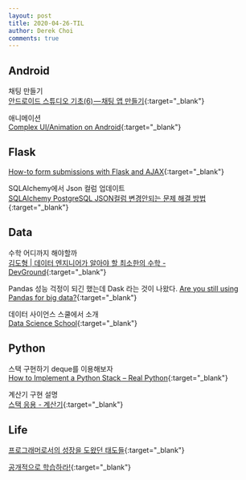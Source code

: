 ```yaml
---
layout: post
title: 2020-04-26-TIL
author: Derek Choi
comments: true
---
```


## Android
채팅 만들기  
[안드로이드 스튜디오 기초(6) — 채팅 앱 만들기](https://medium.com/@nanyoung18/%EC%95%88%EB%93%9C%EB%A1%9C%EC%9D%B4%EB%93%9C-%EC%8A%A4%ED%8A%9C%EB%94%94%EC%98%A4-%EA%B8%B0%EC%B4%88-6-%EC%B1%84%ED%8C%85-%EC%95%B1-%EB%A7%8C%EB%93%A4%EA%B8%B0-97c8f83e5bdf){:target="_blank"}

애니메이션  
[Complex UI/Animation on Android](https://proandroiddev.com/complex-ui-animation-on-android-8f7a46f4aec4){:target="_blank"}


## Flask
[How-to form submissions with Flask and AJAX](https://medium.com/javascript-in-plain-english/how-to-form-submissions-with-flask-and-ajax-dfde9891c620){:target="_blank"}

SQLAlchemy에서 Json 컬럼 업데이트  
[SQLAlchemy PostgreSQL JSON컬럼 변경안되는 문제 해결 방법](https://www.hides.kr/1064){:target="_blank"}


## Data
수학 어디까지 해야할까  
[김도형 | 데이터 엔지니어가 알아야 할 최소한의 수학 - DevGround](http://devground.hanbit.co.kr/2019/11/21/%EA%B9%80%EB%8F%84%ED%98%95-%EB%8D%B0%EC%9D%B4%ED%84%B0-%EC%97%94%EC%A7%80%EB%8B%88%EC%96%B4%EA%B0%80-%EC%95%8C%EC%95%84%EC%95%BC-%ED%95%A0-%EC%B5%9C%EC%86%8C%ED%95%9C%EC%9D%98-%EC%88%98%ED%95%99/){:target="_blank"}

Pandas 성능 걱정이 되긴 했는데 Dask 라는 것이 나왔다.
[Are you still using Pandas for big data?](https://towardsdatascience.com/are-you-still-using-pandas-for-big-data-12788018ba1a){:target="_blank"}

데이터 사이언스 스쿨에서 소개  
[Data Science School](https://datascienceschool.net/view-notebook/2282b75b2a63448087b77269885c27cb/){:target="_blank"}

## Python
스택 구현하기 deque를 이용해보자  
[How to Implement a Python Stack – Real Python](https://realpython.com/how-to-implement-python-stack/){:target="_blank"}

계산기 구현 설명  
[스택 응용 - 계산기](https://gurumee92.tistory.com/128){:target="_blank"}


## Life
[프로그래머로서의 성장을 도왔던 태도들](https://ahnheejong.name/articles/becoming-better-programmer/?fbclid=IwAR0dYHR6-ATaNvKtDoxp4cdkdDUPd4inh-5BxIs0S_2-mNVCzKFQ0JHeoT4){:target="_blank"}

[공개적으로 학습하라!](https://velog.io/@kwanwooi/%EA%B3%B5%EA%B0%9C%EC%A0%81%EC%9C%BC%EB%A1%9C-%ED%95%99%EC%8A%B5%ED%95%98%EB%9D%BC?fbclid=IwAR3iNaCPVRihfDJpuAUEOE0pqMViagM4cfYpTAf_EO-lgTk-Gxyt9rO43_A){:target="_blank"}
